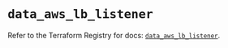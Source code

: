 # `data_aws_lb_listener`

Refer to the Terraform Registry for docs: [`data_aws_lb_listener`](https://registry.terraform.io/providers/hashicorp/aws/6.2.0/docs/data-sources/lb_listener).
